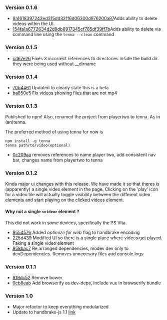 ### Version 0.1.6

- [8a1618397243ed315dd321f6d06300d976200a87](https://github.com/Dudemullet/tenna/commit/8a1618397243ed315dd321f6d06300d976200a87)Adds ability to delete videos within the UI.
- [154fa1a6772634d2d9db8917345cf785df39ff7b](https://github.com/Dudemullet/tenna/commit/154fa1a6772634d2d9db8917345cf785df39ff7b)Adds ability to delete via command line using the `tenna --clean` command

### Version 0.1.5

- [cd67e26](https://github.com/Dudemullet/tenna/commit/cd67e26bedfe43cf04e14b0b875605e96413ca14) Fixes 3 incorrect references to directories inside the build dir. they were being used without __dirname

### Version 0.1.4

- [70b4461](https://github.com/Dudemullet/tenna/commit/70b4461b3d2ad702ca516ec0e571c41546cf9485) Updated to clearly state this is a beta
- [ba850e5](https://github.com/Dudemullet/tenna/commit/ba850e55af1372dc3024db6650aed4e96ef251e0) Fix videos showing files that are not mp4

### Version 0.1.3

Published to npm! Also, renamed the project from playertwo to tenna. As in (an)tenna.

The preferred method of using tenna for now is

```
npm install -g tenna
tenna path/to/video(optional)
```

- [0c209aa](https://github.com/Dudemullet/tenna/commit/0c209aa8cefafcdbc8077017ea8baa26f0481655) removes references to name player two, add consistent nav bar, changes name from playertwo to tenna

### Version 0.1.2

Kinda major ui changes with this release. We have made it so that theres is (apparently) a single video element in the page. Clicking on the 'play' icon for a video tile will actually toggle visibility between the different video elements and start playing on the clicked videos element.

#### Why not a single `<video>` element ?
  This did not work in some devices, specifically the PS Vita.

- [9554576](https://github.com/Dudemullet/playertwo/commit/9554576b0ae39342b93e932ae9e32a48205dcf0c) Added *optimize for web* flag to handbrake encoding
- [225d439](https://github.com/Dudemullet/playertwo/commit/225d439f8c179c29e8ede5d66437adb346549a90) Modified UI so there is a single place where videos get played. Faking a single video element
- [958bac7](https://github.com/Dudemullet/playertwo/commit/958bac715dc53c4709957932c10ab19b3775a706) Re arranged dependencies, modev dev only to devDependencies. Removes unnecesary files and console.logs

### Version 0.1.1

- [919dc52](https://github.com/Dudemullet/playertwo/commit/919dc5208f25e861d9294bd1e39095d3717d3e15) Remove bower
- [9cb8eab](https://github.com/Dudemullet/playertwo/commit/9cb8eabb2cbc02a9cba5f1a15004cd2ef9af0080) Add browserify as dev-deps, Include vue in browserify bundle

### Version 1.0

- Major refactor to keep everything modularized
- Update to handbrake-js 1.1 [link](https://github.com/Dudemullet/playertwo/commit/3284049e55f12d06cdd012db1301f83ac2c64e76)
